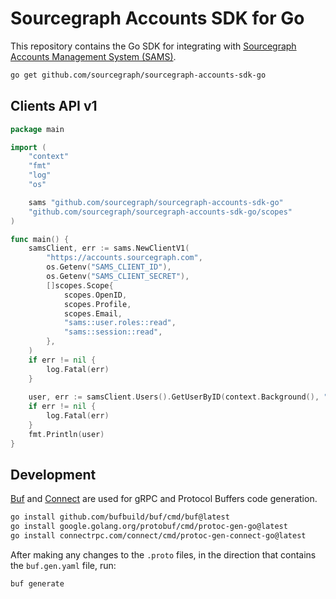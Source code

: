 # Sourcegraph Accounts SDK for Go

This repository contains the Go SDK for integrating with [Sourcegraph Accounts Management System (SAMS)](https://handbook.sourcegraph.com/departments/engineering/teams/core-services/sams/).

```zsh
go get github.com/sourcegraph/sourcegraph-accounts-sdk-go
```

## Clients API v1

```go
package main

import (
	"context"
	"fmt"
	"log"
	"os"

	sams "github.com/sourcegraph/sourcegraph-accounts-sdk-go"
	"github.com/sourcegraph/sourcegraph-accounts-sdk-go/scopes"
)

func main() {
	samsClient, err := sams.NewClientV1(
		"https://accounts.sourcegraph.com",
		os.Getenv("SAMS_CLIENT_ID"),
		os.Getenv("SAMS_CLIENT_SECRET"),
		[]scopes.Scope{
			scopes.OpenID,
			scopes.Profile,
			scopes.Email,
			"sams::user.roles::read",
			"sams::session::read",
		},
	)
	if err != nil {
		log.Fatal(err)
	}
	
	user, err := samsClient.Users().GetUserByID(context.Background(), "user-id")
	if err != nil {
		log.Fatal(err)
	}
	fmt.Println(user)
}
```

## Development

[Buf](https://buf.build) and [Connect](https://connectrpc.com/) are used for gRPC and Protocol Buffers code generation.

```zsh
go install github.com/bufbuild/buf/cmd/buf@latest
go install google.golang.org/protobuf/cmd/protoc-gen-go@latest
go install connectrpc.com/connect/cmd/protoc-gen-connect-go@latest
```

After making any changes to the `.proto` files, in the direction that contains the `buf.gen.yaml` file,  run:

```zsh
buf generate
```
